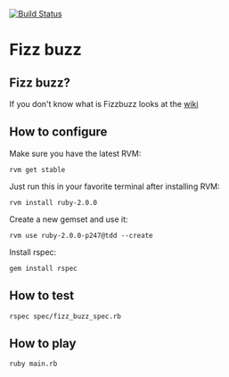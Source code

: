 [![Build Status](https://drone.io/bitbucket.org/mmontalbano/kata-fizz-buzz/status.png)](https://drone.io/bitbucket.org/mmontalbano/kata-fizz-buzz/latest)

Fizz buzz
=========


Fizz buzz?
----------

If you don't know what is Fizzbuzz looks at the [wiki](http://en.wikipedia.org/wiki/Fizz_buzz)


How to configure
----------------

Make sure you have the latest RVM:

`rvm get stable`

Just run this in your favorite terminal after installing RVM:

`rvm install ruby-2.0.0`

Create a new gemset and use it:

`rvm use ruby-2.0.0-p247@tdd --create`

Install rspec:

`gem install rspec`


How to test
-----------

`rspec spec/fizz_buzz_spec.rb`


How to play
-----------

`ruby main.rb`